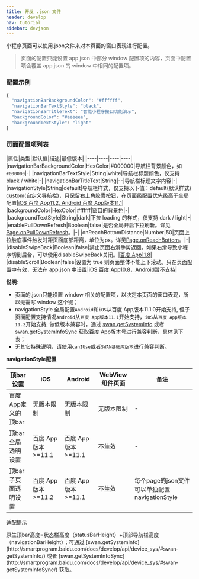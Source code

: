 ```yaml
---
title: 开发 .json 文件
header: develop
nav: tutorial
sidebar: devjson
---
```



小程序页面可以使用.json文件来对本页面的窗口表现进行配置。

> 页面的配置只能设置 app.json 中部分 window 配置项的内容，页面中配置项会覆盖 app.json 的 window 中相同的配置项。

### 配置示例

```js
{
  "navigationBarBackgroundColor": "#ffffff",
  "navigationBarTextStyle": "black",
  "navigationBarTitleText": "智能小程序接口功能演示",
  "backgroundColor": "#eeeeee",
  "backgroundTextStyle": "light"
}
```

### 页面配置项列表


|属性|类型|默认值|描述|最低版本|
|----|----|----|----|
|navigationBarBackgroundColor|HexColor|#000000|导航栏背景颜色，如 `#000000`|-|
|navigationBarTextStyle|String|white|导航栏标题颜色，仅支持 black / white|-|
|navigationBarTitleText|String|--|导航栏标题文字内容|-|
|navigationStyle|String|default|导航栏样式，仅支持以下值：default(默认样式) custom(自定义导航栏)，只保留右上角胶囊按钮，在页面级配置优先级高于全局配置|<a href="/develop/swan/compatibility/">iOS 百度 App11.2, Android 百度 App版本11.1</a>|
|backgroundColor|HexColor|#ffffff|窗口的背景色|-|
|backgroundTextStyle|String|dark|下拉 loading 的样式，仅支持 dark / light|-|
|enablePullDownRefresh|Boolean|false|是否全局开启下拉刷新。详见 <a href="/develop/framework/app_service_pagefunction/">Page.onPullDownRefresh</a>。|-|
|onReachBottomDistance|Number|50|页面上拉触底事件触发时距页面底部距离，单位为px。详见<a href="/develop/framework/app_service_pagefunction/">Page.onReachBottom</a>。|-|
|disableSwipeBack|Boolean|false|禁止页面右滑手势返回。如果右滑导致小程序切到后台，可以使用disableSwipeBack关闭。|<a href="/develop/swan/compatibility/">百度 App11.8</a>|
|disableScroll|Boolean|false|设置为 true 则页面整体不能上下滚动。只在页面配置中有效，无法在 app.json 中设置|<a href="/develop/swan/compatibility/">iOS 百度 App10.8，Android暂不支持</a>|



**说明**:
* 页面的.json只能设置 window 相关的配置项，以决定本页面的窗口表现，所以无需写 window 这个键；
* navigationStyle 全局配置`Android`和`iOS`从百度 App版本11.1.0开始支持, 但子页面配置支持情况`Android`从`百度 App版本11.1`开始支持，`iOS`从`百度 App版本11.2`开始支持, 做低版本兼容时，通过 <a href="https://smartprogram.baidu.com/docs/develop/api/device_sys/#getSystemInfo">swan.getSystemInfo</a> 或者 <a href="https://smartprogram.baidu.com/docs/develop/api/device_sys/#getSystemInfoSync">swan.getSystemInfoSync</a> 获取百度 App版本号进行兼容判断，具体见下表；
* 无其它特殊说明，请使用`canIUse`或者`SWAN基础库版本`进行兼容判断。


**navigationStyle配置**

|顶bar设置|iOS|Android|WebView组件页面|备注|
|---|---|---|---|---|
|百度 App定义的顶bar|无版本限制|无版本限制|无版本限制|-|
|顶bar全局透明设置|百度 App版本>=11.1|百度 App版本>=11.1|不生效|-|
|顶bar子页面透明设置|百度 App版本>=11.2|百度 App版本>=11.1|不生效|每个page的json文件可以单独配置navigationStyle|

<div class="m-doc-custom-examples">
<div class="m-doc-custom-examples-warning">
 <p class="m-doc-custom-examples-title">适配提示</p><p class="m-doc-custom-examples-text">原生顶bar高度=状态栏高度（statusBarHeight）+顶部导航栏高度（navigationBarHeight）；可通过 [swan.getSystemInfo](http://smartprogram.baidu.com/docs/develop/api/device_sys/#swan-getSystemInfo/) 或者 [swan.getSystemInfoSync](http://smartprogram.baidu.com/docs/develop/api/device_sys/#swan-getSystemInfoSync/) 获取。</p>
</div>
</div>


